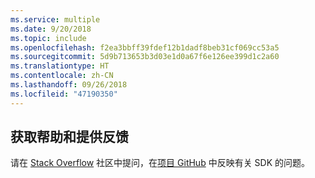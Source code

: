 ```yaml
---
ms.service: multiple
ms.date: 9/20/2018
ms.topic: include
ms.openlocfilehash: f2ea3bbff39fdef12b1dadf8beb31cf069cc53a5
ms.sourcegitcommit: 5d9b713653b3d03e1d0a67f6e126ee399d1c2a60
ms.translationtype: HT
ms.contentlocale: zh-CN
ms.lasthandoff: 09/26/2018
ms.locfileid: "47190350"
---
```

## <a name="get-help-and-give-feedback"></a>获取帮助和提供反馈

请在 [Stack Overflow](http://stackoverflow.com/questions/tagged/azure-sdk-.net) 社区中提问，在[项目 GitHub](https://github.com/Azure/azure-sdk-for-net) 中反映有关 SDK 的问题。